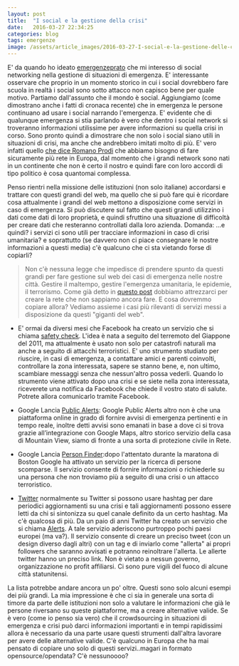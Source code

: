```yaml
---
layout: post
title:  "I social e la gestione della crisi"
date:   2016-03-27 22:34:25
categories: blog
tags: emergenze
image: /assets/article_images/2016-03-27-I-social-e-la-gestione-delle-crisi/facebook-security-check.png
---
```


E' da quando ho ideato [emergenzeprato](https://iltempe.github.io/Emergenzeprato/) che mi interesso di social networking nella gestione di situazioni di emergenza. E' interessante osservare che proprio in un momento storico in cui i social dovrebbero fare scuola in realtà i social sono sotto attacco non capisco bene per quale motivo.
Partiamo dall'assunto che il mondo è social. Aggiungiamo (come dimostrano anche i fatti di cronaca recente) che in emergenza le persone continuano ad usare i social narrando l'emergenza. E' evidente che di qualunque emergenza si stia parlando è vero che dentro i social network si troveranno informazioni utilissime per avere informazioni su quella crisi in corso. Sono pronto quindi a dimostrare che non solo i social siano utili in situazioni di crisi, ma anche che andrebbero imitati molto di più. E' vero infatti quello [che dice Romano Prodi](http://vittoriodarold.blog.ilsole24ore.com/2016/03/27/internet-prodi-rimpiange-supermario-serve-un-web-europeo/?refresh_ce=1) che abbiamo bisogno di fare sicuramente più rete in Europa, dal momento che i grandi network sono nati in un continente che non è certo il nostro e quindi fare con loro accordi di tipo politico è cosa quantomai complessa.

Penso rientri nella missione delle istituzioni (non solo italiane) accordarsi e trattare con questi grandi del web, ma quello che si può fare qui è ricordare cosa attualmente i grandi del web mettono a disposizione come servizi in caso di emergenza. Si può discutere sul fatto che questi grandi utilizzino i dati come dati di loro proprietà, e quindi sfruttino una situazione di difficoltà per creare dati che resteranno controllati dalla loro azienda. Domanda: ...e quindi? i servizi ci sono utili per tracciare informazioni in caso di crisi umanitaria? e soprattutto (se davvero non ci piace consegnare le nostre informazioni a questi media) c'è qualcuno che ci sta vietando forse di copiarli?

>Non c'è nessuna legge che impedisce di prendere spunto da questi grandi per fare gestione sul web dei casi di emergenza nelle nostre città. Gestire il maltempo, gestire l'emergenza umanitaria, le epidemie, il terrorismo. Come già detto in [questo post](https://medium.com/@iltempe/internet-ed-il-campanilismo-territoriale-783449129add#.hymuqofaq) dobbiamo attrezzarci per creare la rete che non sappiamo ancora fare. E cosa dovremmo copiare allora? Vediamo assieme i casi più rilevanti di servizi messi a disposizione da questi "giganti del web".

- E' ormai da diversi mesi che Facebook ha creato un servizio che si chiama [safety check](https://www.facebook.com/about/safetycheck/). L'idea è nata a seguito del terremoto del Giappone del 2011, ma attualmente è usato non solo per catastrofi naturali ma anche a seguito di attacchi terroristici. E' uno strumento studiato per riuscire, in casi di emergenza, a contattare amici e parenti coinvolti, controllare la zona interessata, sapere se stanno bene, e, non ultimo, scambiare messaggi senza che nessun'altro possa vederli. Quando lo strumento viene attivato dopo una crisi e se siete nella zona interessata, riceverete una notifica da Facebook che chiede il vostro stato di salute. Potrete allora comunicarlo tramite Facebook.

- Google Lancia [Public Alerts](http://www.google.org/publicalerts): Google Public Alerts altro non è che una piattaforma online in grado di fornire avvisi di emergenza pertinenti e in tempo reale, inoltre detti avvisi sono emanati in base a dove ci si trova grazie all’integrazione con Google Maps, altro storico servizio della casa di Mountain View, siamo di fronte a una sorta di protezione civile in Rete.


- Google Lancia [Person Finder](https://google.org/personfinder/global/home.html):dopo l'attentato durante la maratona di Boston Google ha attivato un servizio per la ricerca di persone scomparse. Il servizio consente di fornire informazioni o richiederle su una persona che non troviamo più a seguito di una crisi o un attacco terroristico.

- [Twitter](http://www.twitter.com) normalmente su Twitter si possono usare hashtag per dare periodici aggiornamenti su una crisi e tali aggiornamenti possono essere letti da chi si sintonizza su quel canale definito da un certo hashtag. Ma c'è qualcosa di più. Da un paio di anni Twitter ha creato un servizio che si chiama [Alerts](https://about.twitter.com/products/alerts/how-it-works). A tale servizio aderiscono purtroppo pochi paesi europei (ma va?). Il servizio consente di creare un preciso tweet (con un design diverso dagli altri) con un tag e di inviarlo come "allerta" ai propri followers che saranno avvisati e potranno reinoltrare l'allerta. Le allerte twitter hanno un preciso link. Non è vietato a nessun governo, organizzazione no profit affiliarsi. Ci sono pure vigili del fuoco di alcune città statunitensi.

 La lista potrebbe andare ancora un po' oltre. Questi sono solo alcuni esempi dei più grandi. La mia impressione è che ci sia in generale una sorta di timore da parte delle istituzioni non solo a valutare le informazioni che già le persone riversano su queste piattaforme, ma a creare alternative valide. Se è vero (come io penso sia vero) che il crowdsourcing in situazioni di emergenza e crisi può darci informazioni importanti e in tempi rapidissimi allora è necessario da una parte usare questi strumenti dall'altra lavorare per avere delle alternative valide. C'è qualcuno in Europa che ha mai pensato di copiare uno solo di questi servizi..magari in formato opensource/opendata? C'è nessunoooo?
